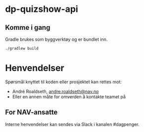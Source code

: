 # dp-quizshow-api

## Komme i gang

Gradle brukes som byggverktøy og er bundlet inn.

`./gradlew build`


# Henvendelser

Spørsmål knyttet til koden eller prosjektet kan rettes mot:

* André Roaldseth, andre.roaldseth@nav.no
* Eller en annen måte for omverden å kontakte teamet på

## For NAV-ansatte

Interne henvendelser kan sendes via Slack i kanalen #dagpenger.
